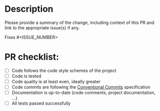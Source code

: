 # Description

Please provide a summary of the change, including context of this PR and link to the appropriate issue(s) if any.

Fixes #<ISSUE_NUMBER>

# PR checklist:

- [ ] Code follows the code style schemes of the project
- [ ] Code is tested
- [ ] Code quality is at least even, ideally greater
- [ ] Code commits are following the [Conventional Commits](https://www.conventionalcommits.org/) specification
- [ ] Documentation is up-to-date (code comments, project documentation, ...)
- [ ] All tests passed successfully